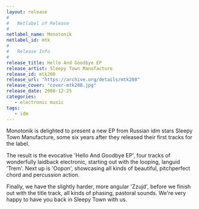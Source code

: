 ```yaml
---
layout: release
#
#   Netlabel of Release
#
netlabel_name: Monotonik
netlabel_id: mtk
#
#   Release Info
#
release_title: Hello And Goodbye EP
release_artist: Sleepy Town Manufacture
release_id: mtk208
release_url: "https://archive.org/details/mtk208"
release_cover: "cover-mtk208.jpg"
release_date: 2008-12-25
categories:
   - electronic music
tags:
   - idm
---
```

Monotonik is delighted to present a new EP from Russian idm stars Sleepy Town Manufacture, some six years after they released their first tracks for the label.

The result is the evocative 'Hello And Goodbye EP', four tracks of wonderfully laidback electronic, starting out with the looping, languid 'Trem'. Next up is 'Oopon', showcasing all kinds of beautiful, pitchperfect chord and percussion action.

Finally, we have the slightly harder, more angular 'Zzujd', before we finish out with the title track, all kinds of phasing, pastoral sounds. We're very happy to have you back in Sleepy Town with us.